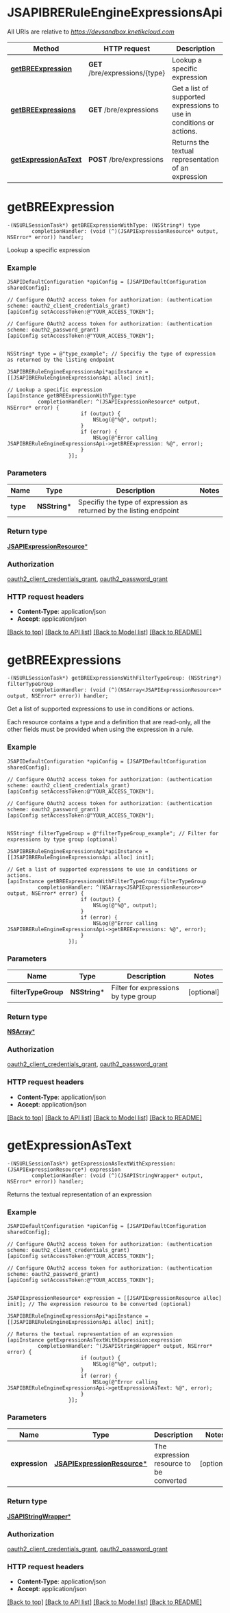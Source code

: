# JSAPIBRERuleEngineExpressionsApi

All URIs are relative to *https://devsandbox.knetikcloud.com*

Method | HTTP request | Description
------------- | ------------- | -------------
[**getBREExpression**](JSAPIBRERuleEngineExpressionsApi.md#getbreexpression) | **GET** /bre/expressions/{type} | Lookup a specific expression
[**getBREExpressions**](JSAPIBRERuleEngineExpressionsApi.md#getbreexpressions) | **GET** /bre/expressions | Get a list of supported expressions to use in conditions or actions.
[**getExpressionAsText**](JSAPIBRERuleEngineExpressionsApi.md#getexpressionastext) | **POST** /bre/expressions | Returns the textual representation of an expression


# **getBREExpression**
```objc
-(NSURLSessionTask*) getBREExpressionWithType: (NSString*) type
        completionHandler: (void (^)(JSAPIExpressionResource* output, NSError* error)) handler;
```

Lookup a specific expression

### Example 
```objc
JSAPIDefaultConfiguration *apiConfig = [JSAPIDefaultConfiguration sharedConfig];

// Configure OAuth2 access token for authorization: (authentication scheme: oauth2_client_credentials_grant)
[apiConfig setAccessToken:@"YOUR_ACCESS_TOKEN"];

// Configure OAuth2 access token for authorization: (authentication scheme: oauth2_password_grant)
[apiConfig setAccessToken:@"YOUR_ACCESS_TOKEN"];


NSString* type = @"type_example"; // Specifiy the type of expression as returned by the listing endpoint

JSAPIBRERuleEngineExpressionsApi*apiInstance = [[JSAPIBRERuleEngineExpressionsApi alloc] init];

// Lookup a specific expression
[apiInstance getBREExpressionWithType:type
          completionHandler: ^(JSAPIExpressionResource* output, NSError* error) {
                        if (output) {
                            NSLog(@"%@", output);
                        }
                        if (error) {
                            NSLog(@"Error calling JSAPIBRERuleEngineExpressionsApi->getBREExpression: %@", error);
                        }
                    }];
```

### Parameters

Name | Type | Description  | Notes
------------- | ------------- | ------------- | -------------
 **type** | **NSString***| Specifiy the type of expression as returned by the listing endpoint | 

### Return type

[**JSAPIExpressionResource***](JSAPIExpressionResource.md)

### Authorization

[oauth2_client_credentials_grant](../README.md#oauth2_client_credentials_grant), [oauth2_password_grant](../README.md#oauth2_password_grant)

### HTTP request headers

 - **Content-Type**: application/json
 - **Accept**: application/json

[[Back to top]](#) [[Back to API list]](../README.md#documentation-for-api-endpoints) [[Back to Model list]](../README.md#documentation-for-models) [[Back to README]](../README.md)

# **getBREExpressions**
```objc
-(NSURLSessionTask*) getBREExpressionsWithFilterTypeGroup: (NSString*) filterTypeGroup
        completionHandler: (void (^)(NSArray<JSAPIExpressionResource>* output, NSError* error)) handler;
```

Get a list of supported expressions to use in conditions or actions.

Each resource contains a type and a definition that are read-only, all the other fields must be provided when using the expression in a rule.

### Example 
```objc
JSAPIDefaultConfiguration *apiConfig = [JSAPIDefaultConfiguration sharedConfig];

// Configure OAuth2 access token for authorization: (authentication scheme: oauth2_client_credentials_grant)
[apiConfig setAccessToken:@"YOUR_ACCESS_TOKEN"];

// Configure OAuth2 access token for authorization: (authentication scheme: oauth2_password_grant)
[apiConfig setAccessToken:@"YOUR_ACCESS_TOKEN"];


NSString* filterTypeGroup = @"filterTypeGroup_example"; // Filter for expressions by type group (optional)

JSAPIBRERuleEngineExpressionsApi*apiInstance = [[JSAPIBRERuleEngineExpressionsApi alloc] init];

// Get a list of supported expressions to use in conditions or actions.
[apiInstance getBREExpressionsWithFilterTypeGroup:filterTypeGroup
          completionHandler: ^(NSArray<JSAPIExpressionResource>* output, NSError* error) {
                        if (output) {
                            NSLog(@"%@", output);
                        }
                        if (error) {
                            NSLog(@"Error calling JSAPIBRERuleEngineExpressionsApi->getBREExpressions: %@", error);
                        }
                    }];
```

### Parameters

Name | Type | Description  | Notes
------------- | ------------- | ------------- | -------------
 **filterTypeGroup** | **NSString***| Filter for expressions by type group | [optional] 

### Return type

[**NSArray<JSAPIExpressionResource>***](JSAPIExpressionResource.md)

### Authorization

[oauth2_client_credentials_grant](../README.md#oauth2_client_credentials_grant), [oauth2_password_grant](../README.md#oauth2_password_grant)

### HTTP request headers

 - **Content-Type**: application/json
 - **Accept**: application/json

[[Back to top]](#) [[Back to API list]](../README.md#documentation-for-api-endpoints) [[Back to Model list]](../README.md#documentation-for-models) [[Back to README]](../README.md)

# **getExpressionAsText**
```objc
-(NSURLSessionTask*) getExpressionAsTextWithExpression: (JSAPIExpressionResource*) expression
        completionHandler: (void (^)(JSAPIStringWrapper* output, NSError* error)) handler;
```

Returns the textual representation of an expression

### Example 
```objc
JSAPIDefaultConfiguration *apiConfig = [JSAPIDefaultConfiguration sharedConfig];

// Configure OAuth2 access token for authorization: (authentication scheme: oauth2_client_credentials_grant)
[apiConfig setAccessToken:@"YOUR_ACCESS_TOKEN"];

// Configure OAuth2 access token for authorization: (authentication scheme: oauth2_password_grant)
[apiConfig setAccessToken:@"YOUR_ACCESS_TOKEN"];


JSAPIExpressionResource* expression = [[JSAPIExpressionResource alloc] init]; // The expression resource to be converted (optional)

JSAPIBRERuleEngineExpressionsApi*apiInstance = [[JSAPIBRERuleEngineExpressionsApi alloc] init];

// Returns the textual representation of an expression
[apiInstance getExpressionAsTextWithExpression:expression
          completionHandler: ^(JSAPIStringWrapper* output, NSError* error) {
                        if (output) {
                            NSLog(@"%@", output);
                        }
                        if (error) {
                            NSLog(@"Error calling JSAPIBRERuleEngineExpressionsApi->getExpressionAsText: %@", error);
                        }
                    }];
```

### Parameters

Name | Type | Description  | Notes
------------- | ------------- | ------------- | -------------
 **expression** | [**JSAPIExpressionResource***](JSAPIExpressionResource.md)| The expression resource to be converted | [optional] 

### Return type

[**JSAPIStringWrapper***](JSAPIStringWrapper.md)

### Authorization

[oauth2_client_credentials_grant](../README.md#oauth2_client_credentials_grant), [oauth2_password_grant](../README.md#oauth2_password_grant)

### HTTP request headers

 - **Content-Type**: application/json
 - **Accept**: application/json

[[Back to top]](#) [[Back to API list]](../README.md#documentation-for-api-endpoints) [[Back to Model list]](../README.md#documentation-for-models) [[Back to README]](../README.md)

